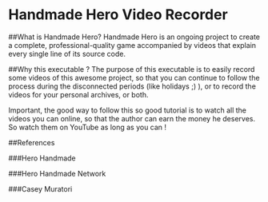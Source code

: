 # Handmade Hero Video Recorder

##What is Handmade Hero?
Handmade Hero is an ongoing project to create a complete, professional-quality game accompanied by videos that explain every single line of its source code.

##Why this executable ?
The purpose of this executable is to easily record some videos of this awesome project, so that you can continue to follow the process during the disconnected periods (like holidays ;) ), or to record the videos for your personal archives, or both.

Important, the good way to follow this so good tutorial is to watch all the videos you can online, so that the author can earn the money he deserves.
So watch them on YouTube as long as you can !

##References

###Hero Handmade

###Hero Handmade Network

###Casey Muratori 

